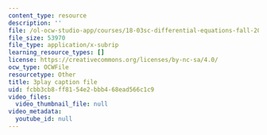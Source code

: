 ```yaml
---
content_type: resource
description: ''
file: /ol-ocw-studio-app/courses/18-03sc-differential-equations-fall-2011/fcbb3cb8ff8154e2bbb468ead566c1c9_eyNm7XGJr4s.vtt
file_size: 53970
file_type: application/x-subrip
learning_resource_types: []
license: https://creativecommons.org/licenses/by-nc-sa/4.0/
ocw_type: OCWFile
resourcetype: Other
title: 3play caption file
uid: fcbb3cb8-ff81-54e2-bbb4-68ead566c1c9
video_files:
  video_thumbnail_file: null
video_metadata:
  youtube_id: null
---
```

